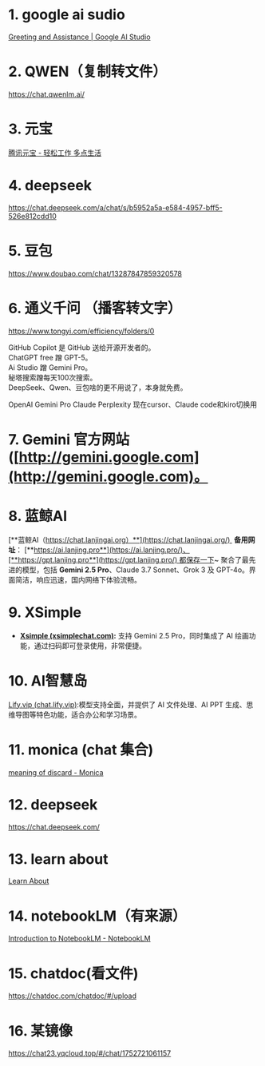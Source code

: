 # 1. google ai sudio
[Greeting and Assistance | Google AI Studio](https://aistudio.google.com/prompts/new_chat)
# 2. QWEN（复制转文件）
https://chat.qwenlm.ai/
# 3. 元宝
[腾讯元宝 - 轻松工作 多点生活](https://yuanbao.tencent.com/chat/naQivTmsDa?yb_channel=3009&yb_dl=js&msclkid=53699cd205f4195cc03ef4a4722eeffb)
# 4. deepseek
https://chat.deepseek.com/a/chat/s/b5952a5a-e584-4957-bff5-526e812cdd10
# 5. 豆包
https://www.doubao.com/chat/13287847859320578
# 6. 通义千问 （播客转文字）
https://www.tongyi.com/efficiency/folders/0


GitHub Copilot 是 GitHub 送给开源开发者的。  
ChatGPT free 蹭 GPT-5。  
Ai Studio 蹭 Gemini Pro。  
秘塔搜索蹭每天100次搜索。  
DeepSeek、Qwen、豆包啥的更不用说了，本身就免费。

OpenAI
Gemini Pro
Claude
Perplexity
现在cursor、Claude code和kiro切换用
# 7. Gemini 官方网站 ([http://gemini.google.com](http://gemini.google.com)。
# 8. 蓝鲸AI
[**蓝鲸AI（https://chat.lanjingai.org）**](https://chat.lanjingai.org/) 
**备用网址**： [**https://ai.lanjing.pro**](https://ai.lanjing.pro/)、[**https://gpt.lanjing.pro**](https://gpt.lanjing.pro/) 都保存一下~
聚合了最先进的模型，包括 **Gemini 2.5 Pro**、Claude 3.7 Sonnet、Grok 3 及 GPT-4o。界面简洁，响应迅速，国内网络下体验流畅。
# 9. XSimple
- **[Xsimple (xsimplechat.com)](https://chat.yixiaai.com/chat):** 支持 Gemini 2.5 Pro，同时集成了 AI 绘画功能，通过扫码即可登录使用，非常便捷。
# 10. AI智慧岛
[Lify.vip (chat.lify.vip)](https://link.zhihu.com/?target=https%3A//chat.lify.vip/):模型支持全面，并提供了 AI 文件处理、AI PPT 生成、思维导图等特色功能，适合办公和学习场景。
# 11. monica (chat 集合)
[meaning of discard - Monica](https://monica.im/home/chat/Monica/monica?convId=conv%3A9d42ada1-6f2e-4cb9-a8fe-79de352196b2)
# 12. deepseek
https://chat.deepseek.com/

# 13. learn about
[Learn About](https://learning.google.com/experiments/learn-about?src=signup)
# 14. notebookLM（有来源）
[Introduction to NotebookLM - NotebookLM](https://notebooklm.google.com/notebook/f7607d7a-584c-4f35-96fc-f6815c573a6c)
# 15. chatdoc(看文件)
https://chatdoc.com/chatdoc/#/upload

# 16. 某镜像
https://chat23.yqcloud.top/#/chat/1752721061157